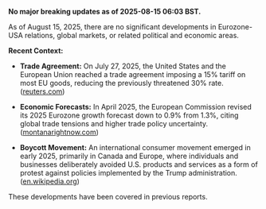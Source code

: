 **No major breaking updates as of 2025-08-15 06:03 BST.**

As of August 15, 2025, there are no significant developments in Eurozone-USA relations, global markets, or related political and economic areas.

**Recent Context:**

- **Trade Agreement:** On July 27, 2025, the United States and the European Union reached a trade agreement imposing a 15% tariff on most EU goods, reducing the previously threatened 30% rate. ([reuters.com](https://www.reuters.com/business/us-eu-strike-deal-with-15-tariff-avert-trade-war-2025-07-27/?utm_source=openai))

- **Economic Forecasts:** In April 2025, the European Commission revised its 2025 Eurozone growth forecast down to 0.9% from 1.3%, citing global trade tensions and higher trade policy uncertainty. ([montanarightnow.com](https://www.montanarightnow.com/national_news/trump-tariffs-force-eu-to-cut-2025-eurozone-growth-forecast/article_be4cae6e-c638-5564-8b1b-abe4110a41a7.html?utm_source=openai))

- **Boycott Movement:** An international consumer movement emerged in early 2025, primarily in Canada and Europe, where individuals and businesses deliberately avoided U.S. products and services as a form of protest against policies implemented by the Trump administration. ([en.wikipedia.org](https://en.wikipedia.org/wiki/2025_United_States_boycott?utm_source=openai))

These developments have been covered in previous reports. 